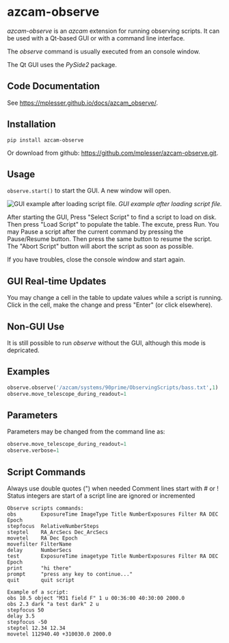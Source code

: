 # azcam-observe

*azcam-observe* is an *azcam* extension for running observing scripts. It can be used
with a Qt-based GUI or with a command line interface.

The *observe* command is usually executed from an console window. 

The Qt GUI uses the *PySide2* package.

## Code Documentation

See https://mplesser.github.io/docs/azcam_observe/.

## Installation

`pip install azcam-observe`

Or download from github: https://github.com/mplesser/azcam-observe.git.

## Usage

`observe.start()` to start the GUI.  A new window will open.

![GUI example after loading script file.](observe_gui.jpg)
*GUI example after loading script file.*

After starting the GUI, Press "Select Script" to find a script to load on disk. 
Then press "Load Script" to populate the table.  The excute, press Run.
You may Pause a script after the current command by pressing the Pause/Resume button. 
Then press the same button to resume the script.  The "Abort Script" button will 
abort the script as soon as possible.

If you have troubles, close the console window and start again.

## GUI Real-time Updates

   You may change a cell in the table to update values while a script is running.  Click in the cell, make the change and press "Enter" (or click elsewhere).
   
## Non-GUI Use

It is still possible to run *observe* without the GUI, although this mode is depricated.
   
## Examples

```python
observe.observe('/azcam/systems/90prime/ObservingScripts/bass.txt',1)
observe.move_telescope_during_readout=1
```

## Parameters

   Parameters may be changed from the command line as:
   
```python
observe.move_telescope_during_readout=1
observe.verbose=1
```

## Script Commands

Always use double quotes (") when needed
Comment lines start with # or !
Status integers are start of a script line are ignored or incremented

```
Observe scripts commands:
obs        ExposureTime ImageType Title NumberExposures Filter RA DEC Epoch
stepfocus  RelativeNumberSteps
steptel    RA_ArcSecs Dec_ArcSecs
movetel    RA Dec Epoch
movefilter FilterName
delay      NumberSecs
test       ExposureTime imagetype Title NumberExposures Filter RA DEC Epoch
print      "hi there"
prompt     "press any key to continue..."
quit       quit script

Example of a script:
obs 10.5 object "M31 field F" 1 u 00:36:00 40:30:00 2000.0 
obs 2.3 dark "a test dark" 2 u
stepfocus 50
delay 3.5
stepfocus -50
steptel 12.34 12.34
movetel 112940.40 +310030.0 2000.0
```
